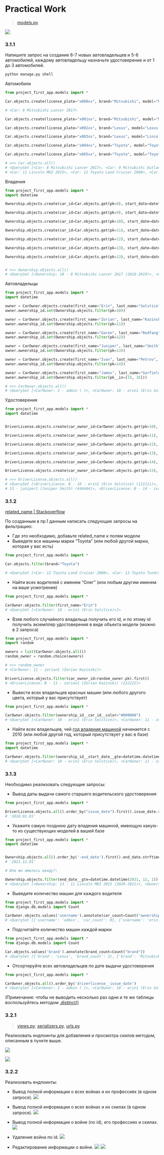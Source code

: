 # Practical Work
> [models.py](Pr\django_project_reingeverts\project_first_app\models.py)

![](https://i.imgur.com/IGscva6.png)



### 3.1.1

Напишите запрос на создание 6-7 новых автовладельцев и 5-6 автомобилей, каждому автовладельцу назначьте удостоверение и от 1 до 3 автомобилей.

```bash
python manage.py shell
```

Автомобили
```python
from project_first_app.models import *

Car.objects.create(license_plate="x000xx", brand="Mitsubishi", model="Mitsubishi Lancer 2017", color="#000000")

# <Car: 8 Mitsubishi Lancer 2017>

Car.objects.create(license_plate="x001xx", brand="Mitsubishi", model="Mitsubishi Outlander 2017", color="#000000")

Car.objects.create(license_plate="x002xx", brand="Lexus", model="Lexus ES 2015", color="#ffffff")

Car.objects.create(license_plate="x003xx", brand="Lexus", model="Lincoln MKZ 2015", color="#ffffff")

Car.objects.create(license_plate="x004xx", brand="Toyota", model="Toyota Land Cruiser 2008", color="#000000")

Car.objects.create(license_plate="x005xx", brand="Toyota", model="Toyota Tundra 2010", color="#ffffff")

# >>> Car.objects.all()
# <QuerySet [<Car: 8 Mitsubishi Lancer 2017>, <Car: 9 Mitsubishi Outlander 2017>, <Car: 10 Lexus ES 2015>, 
# <Car: 11 Lincoln MKZ 2015>, <Car: 12 Toyota Land Cruiser 2008>, <Car: 13 Toyota Tundra 2010>]>
```

Владения
```python
from project_first_app.models import *
import datetime

Ownership.objects.create(car_id=Car.objects.get(pk=8), start_date=datetime.datetime(2018, 1, 1), end_date=(datetime.datetime(2018, 1, 1)) + datetime.timedelta(days=700))

Ownership.objects.create(car_id=Car.objects.get(pk=9), start_date=datetime.datetime(2018, 1, 1), end_date=(datetime.datetime(2018, 1, 1)) + datetime.timedelta(days=700))

Ownership.objects.create(car_id=Car.objects.get(pk=10), start_date=datetime.datetime(2017, 1, 1), end_date=(datetime.datetime(2018, 1, 1)) + datetime.timedelta(days=700))

Ownership.objects.create(car_id=Car.objects.get(pk=11), start_date=datetime.datetime(2020, 1, 1), end_date=(datetime.datetime(2020, 1, 1)) + datetime.timedelta(days=700))

Ownership.objects.create(car_id=Car.objects.get(pk=12), start_date=datetime.datetime(2020, 1, 1), end_date=(datetime.datetime(2020, 1, 1)) + datetime.timedelta(days=700))

Ownership.objects.create(car_id=Car.objects.get(pk=13), start_date=datetime.datetime(2010, 1, 1), end_date=(datetime.datetime(2015, 1, 1)) + datetime.timedelta(days=700))

Ownership.objects.create(car_id=Car.objects.get(pk=13), start_date=datetime.datetime(2015, 2, 1), end_date=(datetime.datetime(2020, 1, 1)) + datetime.timedelta(days=700))


# >>> Ownership.objects.all()  
# <QuerySet [<Ownership: 10 - 8 Mitsubishi Lancer 2017 (2018-2019)>, <Ownership: 11 - 9 Mitsubishi Outlander 2017 (2018-2019)>, <Ownership: 12 - 10 Lexus ES 2015 (2017-2019)>, <Ownership: 13 - 11 Lincoln MKZ 2015 (2020-2021)>, <Ownership: 14 - 12 Toyota Land Cruiser 2008 (2020-2021)>, <Ownership: 15 - 13 Toyota Tundra 2010 (2010-2016)>, <Ownership: 16 - 13 Toyota Tundra 2010 (2015-2021)>]>
```

Автовладельцы
```python
from project_first_app.models import *
import datetime

owner = CarOwner.objects.create(first_name="Erin", last_name="Solstice", username="erin1",date_of_birth=datetime.datetime(1999, 1, 1), passport="1234", address="", nationality="")
owner.ownership_id.set(Ownership.objects.filter(pk=10))

owner = CarOwner.objects.create(first_name="Zorian", last_name="Kazinski", username="zorian1",date_of_birth=datetime.datetime(1992, 1, 1), passport="1111", address="", nationality="")
owner.ownership_id.set(Ownership.objects.filter(pk=11))

owner = CarOwner.objects.create(first_name="Garen", last_name="Redfang", username="garen1",date_of_birth=datetime.datetime(2005, 1, 1), passport="2222", address="", nationality="goblin")
owner.ownership_id.set(Ownership.objects.filter(pk=12))

owner = CarOwner.objects.create(first_name="Juniper", last_name="Smith", username="juniper1",date_of_birth=datetime.datetime(1998, 1, 1), passport="3333", address="", nationality="USA")
owner.ownership_id.set(Ownership.objects.filter(pk=13))

owner = CarOwner.objects.create(first_name="Ivan", last_name="Petrov", username="ivan1",date_of_birth=datetime.datetime(2000, 1, 1), passport="4444", address="", nationality="")
owner.ownership_id.set(Ownership.objects.filter(pk=14))

owner = CarOwner.objects.create(first_name="James", last_name="Garfield", username="garfield1",date_of_birth=datetime.datetime(1980, 1, 1), passport="5555", address="", nationality="cat")
owner.ownership_id.set(Ownership.objects.filter(pk__in=[15, 16]))

# >>> CarOwner.objects.all()
# <QuerySet [<CarOwner: 2 - admin ( )>, <CarOwner: 10 - erin1 (Erin Solstice)>, <CarOwner: 11 - zorian1 (Zorian Kazinski)>, <CarOwner: 12 - garen1 (Garen Redfang)>, <CarOwner: 13 - juniper1 (Juniper Smith)>, <CarOwner: 14 - ivan1 (Ivan Petrov)>, <CarOwner: 15 - garfield1 (James Garfield)>]>

```

Удостоверения
```python
from project_first_app.models import *
import datetime


DriverLicense.objects.create(car_owner_id=CarOwner.objects.get(pk=10), serial_number="111111", license_type="B", issue_date=datetime.datetime(2018, 1, 1))

DriverLicense.objects.create(car_owner_id=CarOwner.objects.get(pk=11), serial_number="222222", license_type="B", issue_date=datetime.datetime(2018, 5, 1))

DriverLicense.objects.create(car_owner_id=CarOwner.objects.get(pk=12), serial_number="333333", license_type="B", issue_date=datetime.datetime(2019, 1, 1))

DriverLicense.objects.create(car_owner_id=CarOwner.objects.get(pk=13), serial_number="444444", license_type="B", issue_date=datetime.datetime(2019, 5, 1))

DriverLicense.objects.create(car_owner_id=CarOwner.objects.get(pk=14), serial_number="555555", license_type="B", issue_date=datetime.datetime(2019, 1, 1))

DriverLicense.objects.create(car_owner_id=CarOwner.objects.get(pk=15), serial_number="666666", license_type="B", issue_date=datetime.datetime(2019, 1, 1))

# >>> DriverLicense.objects.all()
# <QuerySet [<DriverLicense: B - 10 - erin1 (Erin Solstice) (111111)>, <DriverLicense: B - 11 - zorian1 (Zorian Kazinski) (222222)>, <DriverLicense: B - 12 - garen1 (Garen Redfang) (333333)>, <DriverLicense: B - 
# 13 - juniper1 (Juniper Smith) (444444)>, <DriverLicense: B - 14 - ivan1 (Ivan Petrov) (555555)>, <DriverLicense: B - 15 - garfield1 (James Garfield) (666666)>]>
```

### 3.1.2

[related_name | Stackoverflow](https://stackoverflow.com/a/2642645)

По созданным в пр.1 данным написать следующие запросы на фильтрацию:

- Где это необходимо, добавьте related_name к полям модели
- Выведете все машины марки “Toyota” (или любой другой марки, которая у вас есть)

```python
from project_first_app.models import *

Car.objects.filter(brand="Toyota")

# <QuerySet [<Car: 12 Toyota Land Cruiser 2008>, <Car: 13 Toyota Tundra 2010>]>
```


- Найти всех водителей с именем “Олег” (или любым другим именем на ваше усмотрение)

```python
from project_first_app.models import *

CarOwner.objects.filter(first_name="Erin")
# <QuerySet [<CarOwner: 10 - erin1 (Erin Solstice)>]>
```


- Взяв любого случайного владельца получить его id, и по этому id получить экземпляр удостоверения в виде объекта модели (можно в 2 запроса)


```python
from project_first_app.models import *
import random

owners = list(CarOwner.objects.all())
random_owner = random.choice(owners)

# >>> random_owner
# <CarOwner: 11 - zorian1 (Zorian Kazinski)>

DriverLicense.objects.filter(car_owner_id=random_owner.pk).first()
# <DriverLicense: B - 11 - zorian1 (Zorian Kazinski) (222222)>

```

- Вывести всех владельцев красных машин (или любого другого цвета, который у вас присутствует)

```python
from project_first_app.models import *

CarOwner.objects.filter(ownership_id__car_id__color="#000000")
# <QuerySet [<CarOwner: 10 - erin1 (Erin Solstice)>, <CarOwner: 11 - zorian1 (Zorian Kazinski)>, <CarOwner: 14 - ivan1 (Ivan Petrov)>]>
```


- Найти всех владельцев, чей [год владения машиной](https://docs.djangoproject.com/en/3.2/ref/models/querysets/#year) начинается с 2010 (или любой другой год, который присутствует у вас в базе)

```python
from project_first_app.models import *
import datetime

CarOwner.objects.filter(ownership_id__start_date__gte=datetime.datetime(2018, 1, 1))
# <QuerySet [<CarOwner: 10 - erin1 (Erin Solstice)>, <CarOwner: 11 - zorian1 (Zorian Kazinski)>, <CarOwner: 13 - juniper1 (Juniper Smith)>, <CarOwner: 14 - ivan1 (Ivan Petrov)>]>
```


### 3.1.3


Необходимо реализовать следующие запросы:

- Вывод даты выдачи самого старшего водительского удостоверения
```python
from project_first_app.models import *

DriverLicense.objects.all().order_by("issue_date").first().issue_date.strftime("%Y.%m.%d")
# '2018.01.01'
```

- Укажите самую позднюю дату владения машиной, имеющую какую-то из существующих моделей в вашей базе
```python
from project_first_app.models import *
import datetime


Ownership.objects.all().order_by('-end_date').first().end_date.strftime("%Y.%m.%d")
# '2021.12.01'

# Или же имелось ввиду?: 

Ownership.objects.filter(end_date__gte=datetime.datetime(2021, 12, 1))
# <QuerySet [<Ownership: 13 - 11 Lincoln MKZ 2015 (2020-2021)>, <Ownership: 14 - 12 Toyota Land Cruiser 2008 (2020-2021)>, <Ownership: 16 - 13 Toyota Tundra 2010 (2015-2021)>]>
```

- Выведите количество машин для каждого водителя
```python
from project_first_app.models import *
from django.db.models import Count

CarOwner.objects.values('username').annotate(car_count=Count("ownership_id"))
# <QuerySet [{'username': 'admin', 'car_count': 0}, {'username': 'erin1', 'car_count': 1}, {'username': 'garen1', 'car_count': 1}, {'username': 'garfield1', 'car_count': 2}, {'username': 'ivan1', 'car_count': 1}, {'username': 'juniper1', 'car_count': 1}, {'username': 'zorian1', 'car_count': 1}]>
```

- Подсчитайте количество машин каждой марки
```python
from project_first_app.models import *
from django.db.models import Count

Car.objects.values('brand').annotate(brand_count=Count("brand"))
# <QuerySet [{'brand': 'Lexus', 'brand_count': 2}, {'brand': 'Mitsubishi', 'brand_count': 2}, {'brand': 'Toyota', 'brand_count': 2}]>
```

- Отсортируйте всех автовладельцев по дате выдачи удостоверения

```python
from project_first_app.models import *

CarOwner.objects.all().order_by('driverlicense__issue_date')
# <QuerySet [<CarOwner: 2 - admin ( )>, <CarOwner: 10 - erin1 (Erin Solstice)>, <CarOwner: 11 - zorian1 (Zorian Kazinski)>, <CarOwner: 12 - garen1 (Garen Redfang)>, <CarOwner: 14 - ivan1 (Ivan Petrov)>, <CarOwner: 15 - garfield1 (James Garfield)>, <CarOwner: 13 - juniper1 (Juniper Smith)>]>
```

(Примечание: чтобы не выводить несколько раз одни и те же таблицы воспользуйтесь методом [.distinct()](https://docs.djangoproject.com/en/3.2/ref/models/querysets/#django.db.models.query.QuerySet.distinct)

### 3.2.1
> [views.py](Pr\warriors_project\warriors_app\views.py), [serializers.py](Pr\warriors_project\warriors_app\serializers.py), [urls.py](Pr\warriors_project\warriors_app\urls.py)


Реализовать ендпоинты для добавления и просмотра скилов методом, описанным в пункте выше.

![](https://i.imgur.com/I6YxsvD.png)

![](https://i.imgur.com/el1jQjO.png)

### 3.2.2
Реализовать ендпоинты:
- Вывод полной информации о всех войнах и их профессиях (в одном запросе).
![](https://i.imgur.com/Qt9YzC6.png)

- Вывод полной информации о всех войнах и их скилах (в одном запросе).
![](https://i.imgur.com/k1TuV5w.png)

- Вывод полной информации о войне (по id), его профессиях и скилах.
![](https://i.imgur.com/pm9fWLm.png)

- Удаление война по id.
![](https://i.imgur.com/Yt9jPej.png)

- Редактирование информации о войне.
![](https://i.imgur.com/apAL1To.png)
![](https://i.imgur.com/Hh7ZQCA.png)
